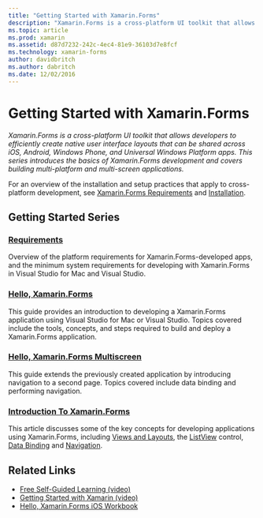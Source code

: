 ```yaml
---
title: "Getting Started with Xamarin.Forms"
description: "Xamarin.Forms is a cross-platform UI toolkit that allows developers to efficiently create native user interface layouts that can be shared across iOS, Android, Windows Phone, and Universal Windows Platform apps. This series introduces the basics of Xamarin.Forms development and covers building multi-platform and multi-screen applications."
ms.topic: article
ms.prod: xamarin
ms.assetid: d87d7232-242c-4ec4-81e9-36103d7e8fcf
ms.technology: xamarin-forms
author: davidbritch
ms.author: dabritch
ms.date: 12/02/2016
---
```


# Getting Started with Xamarin.Forms

_Xamarin.Forms is a cross-platform UI toolkit that allows developers to efficiently create native user interface layouts that can be shared across iOS, Android, Windows Phone, and Universal Windows Platform apps. This series introduces the basics of Xamarin.Forms development and covers building multi-platform and multi-screen applications._

For an overview of the installation and setup practices that apply to cross-platform development, see [Xamarin.Forms Requirements](installation.md) and [Installation](~/cross-platform/get-started/installation/index.md).

## Getting Started Series

### [Requirements](installation.md)

Overview of the platform requirements for Xamarin.Forms-developed apps, and the minimum system requirements for developing with Xamarin.Forms in Visual Studio for Mac and Visual Studio.

### [Hello, Xamarin.Forms](~/xamarin-forms/get-started/hello-xamarin-forms/index.md)

This guide provides an introduction to developing a Xamarin.Forms application using Visual Studio for Mac or Visual Studio. Topics covered include the tools, concepts, and steps required to build and deploy a Xamarin.Forms application.

### [Hello, Xamarin.Forms Multiscreen](~/xamarin-forms/get-started/hello-xamarin-forms-multiscreen/index.md)

This guide extends the previously created application by introducing navigation to a second page. Topics covered include data binding and performing navigation.

### [Introduction To Xamarin.Forms](~/xamarin-forms/get-started/introduction-to-xamarin-forms.md)

This article discusses some of the key concepts for developing applications using Xamarin.Forms, including [Views and Layouts](~/xamarin-forms/get-started/introduction-to-xamarin-forms.md#Views_and_Layouts), the [ListView](~/xamarin-forms/get-started/introduction-to-xamarin-forms.md#Lists_in_Xamarin_Forms) control, [Data Binding](~/xamarin-forms/get-started/introduction-to-xamarin-forms.md#Data_Binding) and [Navigation](~/xamarin-forms/get-started/introduction-to-xamarin-forms.md#Navigation).


## Related Links

- [Free Self-Guided Learning (video)](https://university.xamarin.com/self-guided)
- [Getting Started with Xamarin (video)](https://developer.xamarin.com/videos/)
- [Hello, Xamarin.Forms iOS Workbook](https://developer.xamarin.com/workbooks/xamarin-forms/getting-started/GettingStartedWithXamarinForms-ios.workbook)
